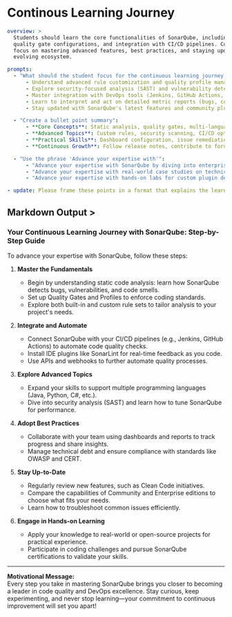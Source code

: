 # Continous Learning Journey 

```yaml
overview: >
  Students should learn the core functionalities of SonarQube, including static code analysis, 
  quality gate configurations, and integration with CI/CD pipelines. Continuous learning should 
  focus on mastering advanced features, best practices, and staying updated with SonarQube's 
  evolving ecosystem.

prompts:
  - "What should the student focus for the continuous learning journey on the SonarQube":
      - Understand advanced rule customization and quality profile management.
      - Explore security-focused analysis (SAST) and vulnerability detection.
      - Master integration with DevOps tools (Jenkins, GitHub Actions, Azure DevOps).
      - Learn to interpret and act on detailed metric reports (bugs, code smells, tech debt).
      - Stay updated with SonarQube's latest features and community plugins.

  - "Create a bullet point summary":
      - **Core Concepts**: Static analysis, quality gates, multi-language support.
      - **Advanced Topics**: Custom rules, security scanning, CI/CD optimization.
      - **Practical Skills**: Dashboard configuration, issue remediation, team collaboration.
      - **Continuous Growth**: Follow release notes, contribute to forums, automate audits.

  - "Use the phrase 'Advance your expertise with'":
      - "Advance your expertise with SonarQube by diving into enterprise-scale deployment strategies."
      - "Advance your expertise with real-world case studies on technical debt reduction."
      - "Advance your expertise with hands-on labs for custom plugin development."

- update: Please frame these points in a format that explains the learners what steps to take for continuing their learning journey. Please add a motivational message for the learners at the end.
```
## Markdown Output >

### Your Continuous Learning Journey with SonarQube: Step-by-Step Guide

To advance your expertise with SonarQube, follow these steps:

1. **Master the Fundamentals**
   - Begin by understanding static code analysis: learn how SonarQube detects bugs, vulnerabilities, and code smells.
   - Set up Quality Gates and Profiles to enforce coding standards.
   - Explore both built-in and custom rule sets to tailor analysis to your project's needs.

2. **Integrate and Automate**
   - Connect SonarQube with your CI/CD pipelines (e.g., Jenkins, GitHub Actions) to automate code quality checks.
   - Install IDE plugins like SonarLint for real-time feedback as you code.
   - Use APIs and webhooks to further automate quality processes.

3. **Explore Advanced Topics**
   - Expand your skills to support multiple programming languages (Java, Python, C#, etc.).
   - Dive into security analysis (SAST) and learn how to tune SonarQube for performance.

4. **Adopt Best Practices**
   - Collaborate with your team using dashboards and reports to track progress and share insights.
   - Manage technical debt and ensure compliance with standards like OWASP and CERT.

5. **Stay Up-to-Date**
   - Regularly review new features, such as Clean Code initiatives.
   - Compare the capabilities of Community and Enterprise editions to choose what fits your needs.
   - Learn how to troubleshoot common issues efficiently.

6. **Engage in Hands-on Learning**
   - Apply your knowledge to real-world or open-source projects for practical experience.
   - Participate in coding challenges and pursue SonarQube certifications to validate your skills.

---

**Motivational Message:**  
Every step you take in mastering SonarQube brings you closer to becoming a leader in code quality and DevOps excellence. Stay curious, keep experimenting, and never stop learning—your commitment to continuous improvement will set you apart!
